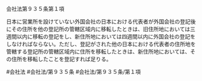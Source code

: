 会社法第９３５条第１項

日本に営業所を設けていない外国会社の日本における代表者が外国会社の登記後にその住所を他の登記所の管轄区域内に移転したときは、旧住所地においては三週間以内に移転の登記をし、新住所地においては四週間以内に外国会社の登記をしなければならない。ただし、登記がされた他の日本における代表者の住所地を管轄する登記所の管轄区域内に住所を移転したときは、新住所地においては、その住所を移転したことを登記すれば足りる。

#会社法
#会社法/第９３５条
#会社法/第９３５条/第１項
